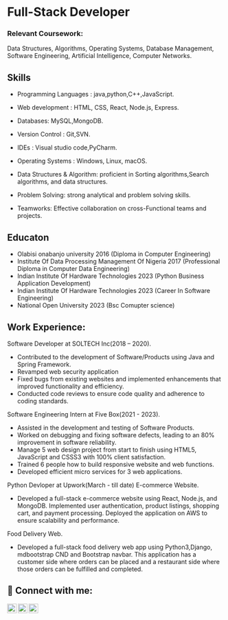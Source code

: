 # Full-Stack Developer

### Relevant Coursework: 
 Data Structures, Algorithms, Operating Systems, Database Management, Software Engineering, Artificial Intelligence, Computer Networks.

## Skills
  - Programming Languages : java,python,C++,JavaScript.
  
  - Web development : HTML, CSS, React, Node.js, Express.
  
  - Databases: MySQL,MongoDB.
  
  - Version Control : Git,SVN.
  
  - IDEs : Visual studio code,PyCharm.
  
  - Operating Systems : Windows, Linux, macOS.
  
  - Data Structures & Algorithm: proficient in Sorting algorithms,Search algorithms, and data structures.
  
  - Problem Solving: strong analytical and problem solving skills.
  
  - Teamworks: Effective collaboration on cross-Functional teams and projects.


## Educaton
 - Olabisi onabanjo university 2016
(Diploma in Computer Engineering)
 - Institute Of Data Processing Management Of Nigeria 2017
(Professional Diploma in Computer Data Engineering)
 - Indian Institute Of Hardware Technologies 2023
(Python Business Application Development)
 - Indian Institute Of Hardware Technologies 2023
(Career In Software Engineering)
 - National Open University 2023
(Bsc Comupter science)

## Work Experience:
Software Developer at SOLTECH Inc(2018 – 2020).
- Contributed to the development of  Software/Products using Java and Spring Framework.
- Revamped web security application
- Fixed bugs from existing websites and implemented enhancements that improved functionality and efficiency.
- Conducted code reviews to ensure code quality and adherence to coding standards.

Software Engineering Intern at Five Box(2021 - 2023).
 - Assisted in the development and testing of  Software Products.
 - Worked on debugging and fixing software defects, leading to an 80% improvement in software reliability.
- Manage 5 web design project from start to finish using HTML5, JavaScript and  CSSS3 with 100% client satisfaction.
- Trained 6 people how to build responsive website and web functions.
- Developed efficient micro services  for 3 web applications.

Python Devloper at Upwork(March - till date)
E-commerce Website.
- Developed a full-stack e-commerce website using React, Node.js, and MongoDB.
Implemented user authentication, product listings, shopping cart, and payment processing.
Deployed the application on AWS to ensure scalability and performance.

Food Delivery Web.
- Developed a full-stack food delivery web app using Python3,Django, mdbootstrap CND and Bootstrap navbar. This application has a customer side where orders can be placed and a restaurant side where those orders can be fulfilled and completed. 

<h2> 🤳 Connect with me:</h2>

[<img align="left" alt="yemi_atunrase | Twitter" width="22px" src="https://cdn.jsdelivr.net/npm/simple-icons@v3/icons/twitter.svg" />][twitter]
[<img align="left" alt="segunatunrase | LinkedIn" width="22px" src="https://cdn.jsdelivr.net/npm/simple-icons@v3/icons/linkedin.svg" />][linkedin]
[<img align="left" alt="yemi_atunrase | Instagram" width="22px" src="https://cdn.jsdelivr.net/npm/simple-icons@v3/icons/instagram.svg" />][instagram]

[twitter]: https://twitter.com/yemi_atunrase
[instagram]: https://www.instagram.com/yemi_atunrase/
[linkedin]: https://www.linkedin.com/in/segun-atunrase-431260182





